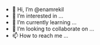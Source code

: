 - 👋 Hi, I’m @enamrekil
- 👀 I’m interested in ...
- 🌱 I’m currently learning ...
- 💞️ I’m looking to collaborate on ...
- 📫 How to reach me ...

<!---
enamrekil/enamrekil is a ✨ special ✨ repository because its `README.md` (this file) appears on your GitHub profile.
You can click the Preview link to take a look at your changes.
--->
